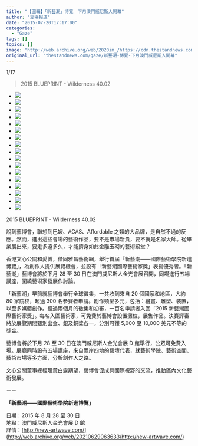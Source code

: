 ```yaml
---
title: "【圖輯】「新藝潮」博覽　下月澳門威尼斯人開幕"
author: "立場報道"
date: "2015-07-20T17:17:00"
categories:
  - "Gaze"
tags: []
topics: []
image: "http://web.archive.org/web/2020im_/https://cdn.thestandnews.com/media/photos/gallery/28/cache/201520BLUEPRINT20-20Wilderness2040.02_5iZ26_300x200cropcenter.jpg"
original_url: "thestandnews.com/gaze/新藝潮-博覽-下月澳門威尼斯人開幕"
---
```

[](#)[](#)

[](#)1/17[](#)

> 2015 BLUEPRINT - Wilderness 40.02

*   ![](http://web.archive.org/web/2020im_/https://cdn.thestandnews.com/media/photos/gallery/28/cache/201520BLUEPRINT20-20Wilderness2040.02_5iZ26_300x200cropcenter.jpg)
*   ![](http://web.archive.org/web/2020im_/https://cdn.thestandnews.com/media/photos/gallery/28/cache/Awakening_MZnAW_300x200cropcenter.JPG)
*   ![](http://web.archive.org/web/2020im_/https://cdn.thestandnews.com/media/photos/gallery/28/cache/Cains20of20bereaucracy_AOC_120x140cm_2014_1aU73_300x200cropcenter.jpg)
*   ![](http://web.archive.org/web/2020im_/https://cdn.thestandnews.com/media/photos/gallery/28/cache/Chan_onkei_E8978FE6AF92_2014_ceramics_22x8x8cm_USD1500_05_L0kwN_300x200cropcenter.jpg)
*   ![](http://web.archive.org/web/2020im_/https://cdn.thestandnews.com/media/photos/gallery/28/cache/Chan_wailap_The20Least20Popular20Schools20In20Hong20Kong_2013_Mixed20media20on20paper_79x110cm20unframed_USD3800_02_2jpDv_300x200cropcenter.jpg)
*   ![](http://web.archive.org/web/2020im_/https://cdn.thestandnews.com/media/photos/gallery/28/cache/DSC_0591_hVHHF_300x200cropcenter.JPG)
*   ![](http://web.archive.org/web/2020im_/https://cdn.thestandnews.com/media/photos/gallery/28/cache/Hui_Hoi20Kiu_Blue20and20White20Facial20Tissues_2014_chinese20painting20on20tissue_1620pics20of2022X12X8cm20paper20box20with20facial20tissue_USD5000_02_3kdH0_300x200cropcenter.jpg)
*   ![](http://web.archive.org/web/2020im_/https://cdn.thestandnews.com/media/photos/gallery/28/cache/Hyegyung_Kim_20Media20Enjoy_Installation2860cm30cm20cm29_8000_04_mAcet_300x200cropcenter.png)
*   ![](http://web.archive.org/web/2020im_/https://cdn.thestandnews.com/media/photos/gallery/28/cache/LandscapeTrend8_MPwob_300x200cropcenter.jpg)
*   ![](http://web.archive.org/web/2020im_/https://cdn.thestandnews.com/media/photos/gallery/28/cache/Mok20Wai20Hong-Performers20are20not20allowed-115.5x200cm_avhWu_300x200cropcenter.JPG)
*   ![](http://web.archive.org/web/2020im_/https://cdn.thestandnews.com/media/photos/gallery/28/cache/Persistence_FOK20Hong20Kei20Ankie_YZAns_300x200cropcenter.jpg)
*   ![](http://web.archive.org/web/2020im_/https://cdn.thestandnews.com/media/photos/gallery/28/cache/serie2-work3_q5aSC_300x200cropcenter.JPG)
*   ![](http://web.archive.org/web/2020im_/https://cdn.thestandnews.com/media/photos/gallery/28/cache/Tong_Ka_Man_Surpassing_2015_Chinese_printing_53X69.5cm_USD10000_05.jpg_Bf95z_300x200cropcenter.jpg)
*   ![](http://web.archive.org/web/2020im_/https://cdn.thestandnews.com/media/photos/gallery/28/cache/Tse_chitak_The20Invisible20Theatre_2014_fine20art2020print_64x90cm_USD3000_04_D7jPl_300x200cropcenter.jpg)
*   ![](http://web.archive.org/web/2020im_/https://cdn.thestandnews.com/media/photos/gallery/28/cache/E59088E594B120The20Chorus_xwTW8_300x200cropcenter.jpg)
*   ![](http://web.archive.org/web/2020im_/https://cdn.thestandnews.com/media/photos/gallery/28/cache/E68891E59CA8E68891E79A84E7838FE68998E982A620E8A487E59088E5AA92E69D9020194cmX130cm202015_l1nQG_300x200cropcenter.jpg)
*   ![](http://web.archive.org/web/2020im_/https://cdn.thestandnews.com/media/photos/gallery/28/cache/E6A2B5E8B0B7E59CA8E6989FE7A9BAE8A3A1E79A84E688B0E5A0B4_E69E97E4BF8AE5BDAC_ouHsn_300x200cropcenter.jpg)

2015 BLUEPRINT - Wilderness 40.02

說到藝博會，聯想到巴嫂、ACAS、Affordable 之類的大品牌，是自然不過的反應。然而，進出這些會場的藝術作品，要不是市場新貴，要不就是名家大師。從畢業展出來，要走多遠多久，才能擠身如此金雕玉砌的藝術殿堂？

香港文心公關和愛博，偕同雅昌藝術網，舉行首屆「新藝潮——國際藝術學院新進博覽」，為創作人提供展覽機會，並設有「新藝潮國際藝術家獎」表揚優秀者。「新藝潮」藝博會將於下月 28 至 30 日在澳門威尼斯人金光會展召開，同場進行五場講座，圍繞藝術家發展作討論。

「新藝潮」早前就藝博會舉行全球徵集，一共收到來自 20 個國家和地區，大約 80 家院校，超過 300 名參賽者申請。創作類型多元，包括：繪畫、雕塑、裝置，以至多媒體創作。經過兩個月的徵集和初審，一百名申請者入圍「2015 新藝潮國際藝術家獎」。每名入圍藝術家，可免費於藝博會設置攤位，展售作品。決賽評審將於展覽期間甄別出金、銀及銅獎各一，分別可獲 5,000 至 10,000 美元不等的獎金。

藝博會將於下月 28 至 30 日在澳門威尼斯人金光會展 D 館舉行，公眾可免費入場。展廳同時設有五場講座，來自兩岸四地的藝壇代表，就藝術學院、藝術空間、藝術市場等多方面，分析創作人之路。

文心公關董事總經理黃白露期望，藝博會促成具國際視野的交流，推動區內文化藝術發展。

－－

**「新藝潮——國際藝術學院新進博覽」**

日期：2015 年 8 月 28 至 30 日  
地點：澳門威尼斯人金光會展 D 館  
詳情：[http://new-artwave.com/](http://web.archive.org/web/20210629063633/http://new-artwave.com/)